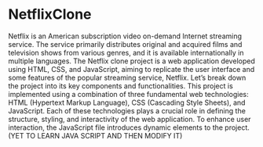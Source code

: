 # NetflixClone
Netflix is an American subscription video on-demand Internet streaming service. The service primarily distributes original and acquired films and television shows from various genres, and it is available internationally in multiple languages.
The Netflix clone project is a web application developed using HTML, CSS, and JavaScript, aiming to replicate the user interface and some features of the popular streaming service, Netflix. Let’s break down the project into its key components and functionalities. This project is implemented using a combination of three fundamental web technologies: HTML (Hypertext Markup Language), CSS (Cascading Style Sheets), and JavaScript. Each of these technologies plays a crucial role in defining the structure, styling, and interactivity of the web application. To enhance user interaction, the JavaScript file introduces dynamic elements to the project.
(YET TO LEARN JAVA SCRIPT AND THEN MODIFY IT)

